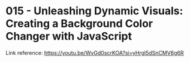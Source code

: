 # 015 - Unleashing Dynamic Visuals: Creating a Background Color Changer with JavaScript

Link reference: https://youtu.be/WvGd0scrKOA?si=yHrgl5dSnCMV6g6R
